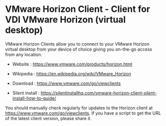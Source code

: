 # VMware Horizon Client - Client for VDI VMware Horizon (virtual desktop)

VMware Horizon Clients allow you to connect to your VMware Horizon
virtual desktop from your device of choice giving you on-the-go access
from any location.

* Website : https://www.vmware.com/products/horizon.html
* Wikipedia : https://en.wikipedia.org/wiki/VMware_Horizon

* Download : https://www.vmware.com/go/viewclients
* Silent install : https://silentinstallhq.com/vmware-horizon-client-silent-install-how-to-guide/

You should manually check regularly for updates to the Horizon client at https://www.vmware.com/go/viewclients.
If you have a script to get the URL of the latest client version, please share it.
